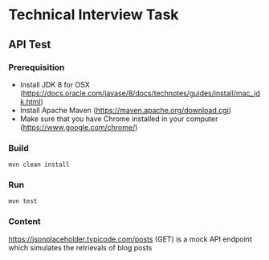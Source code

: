 # Technical Interview Task

## API Test

### Prerequisition

- Install JDK 8 for OSX (https://docs.oracle.com/javase/8/docs/technotes/guides/install/mac_jdk.html)
- Install Apache Maven (https://maven.apache.org/download.cgi)
- Make sure that you have Chrome installed in your computer (https://www.google.com/chrome/) 

### Build

```
mvn clean install
```
### Run

```
mvn test
```

### Content

https://jsonplaceholder.typicode.com/posts (GET) is a mock API endpoint which simulates the retrievals of blog posts